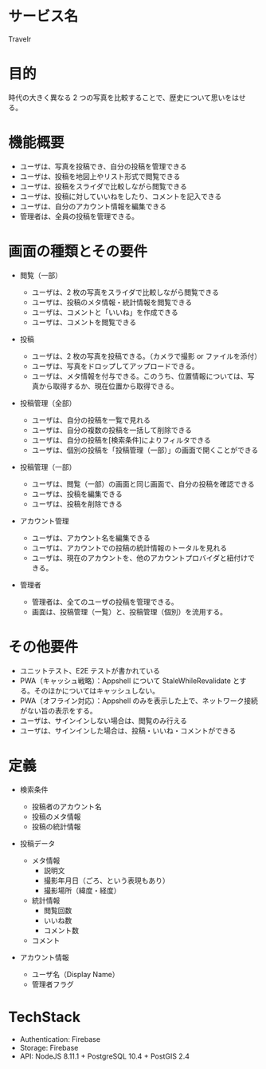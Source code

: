 # サービス名

Travelr

# 目的

時代の大きく異なる 2 つの写真を比較することで、歴史について思いをはせる。

# 機能概要

- ユーザは、写真を投稿でき、自分の投稿を管理できる
- ユーザは、投稿を地図上やリスト形式で閲覧できる
- ユーザは、投稿をスライダで比較しながら閲覧できる
- ユーザは、投稿に対していいねをしたり、コメントを記入できる
- ユーザは、自分のアカウント情報を編集できる
- 管理者は、全員の投稿を管理できる。

# 画面の種類とその要件

- 閲覧（一部）

  - ユーザは、2 枚の写真をスライダで比較しながら閲覧できる
  - ユーザは、投稿のメタ情報・統計情報を閲覧できる
  - ユーザは、コメントと「いいね」を作成できる
  - ユーザは、コメントを閲覧できる

- 投稿

  - ユーザは、2 枚の写真を投稿できる。（カメラで撮影 or ファイルを添付）
  - ユーザは、写真をドロップしてアップロードできる。
  - ユーザは、メタ情報を付与できる。このうち、位置情報については、写真から取得するか、現在位置から取得できる。

- 投稿管理（全部）

  - ユーザは、自分の投稿を一覧で見れる
  - ユーザは、自分の複数の投稿を一括して削除できる
  - ユーザは、自分の投稿を[検索条件]によりフィルタできる
  - ユーザは、個別の投稿を「投稿管理（一部）」の画面で開くことができる

- 投稿管理（一部）

  - ユーザは、閲覧（一部）の画面と同じ画面で、自分の投稿を確認できる
  - ユーザは、投稿を編集できる
  - ユーザは、投稿を削除できる

- アカウント管理

  - ユーザは、アカウント名を編集できる
  - ユーザは、アカウントでの投稿の統計情報のトータルを見れる
  - ユーザは、現在のアカウントを、他のアカウントプロバイダと紐付けできる。

- 管理者

  - 管理者は、全てのユーザの投稿を管理できる。
  - 画面は、投稿管理（一覧）と、投稿管理（個別）を流用する。

# その他要件

- ユニットテスト、E2E テストが書かれている
- PWA（キャッシュ戦略）：Appshell について StaleWhileRevalidate とする。そのほかについてはキャッシュしない。
- PWA（オフライン対応）：Appshell のみを表示した上で、ネットワーク接続がない旨の表示をする。
- ユーザは、サインインしない場合は、閲覧のみ行える
- ユーザは、サインインした場合は、投稿・いいね・コメントができる

# 定義

- 検索条件

  - 投稿者のアカウント名
  - 投稿のメタ情報
  - 投稿の統計情報

- 投稿データ

  - メタ情報
    - 説明文
    - 撮影年月日（ごろ、という表現もあり）
    - 撮影場所（緯度・経度）
  - 統計情報
    - 閲覧回数
    - いいね数
    - コメント数
  - コメント

- アカウント情報

  - ユーザ名（Display Name）
  - 管理者フラグ

# TechStack

- Authentication: Firebase
- Storage: Firebase
- API: NodeJS 8.11.1 + PostgreSQL 10.4 + PostGIS 2.4
